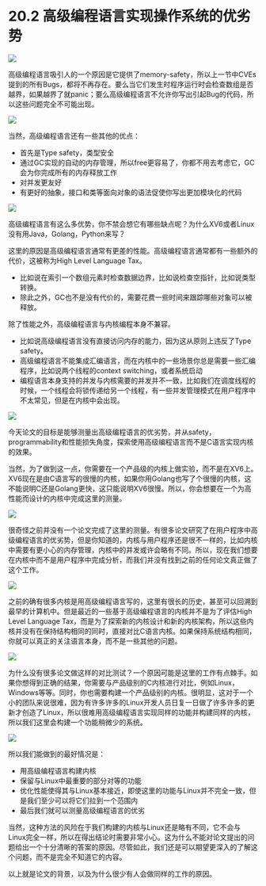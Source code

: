 # 20.2 高级编程语言实现操作系统的优劣势

![](../.gitbook/assets/image%20%28447%29.png)

高级编程语言吸引人的一个原因是它提供了memory-safety，所以上一节中CVEs提到的所有Bugs，都将不再存在。要么当它们发生时程序运行时会检查数组是否越界，如果越界了就panic；要么高级编程语言不允许你写出引起Bug的代码，所以这些问题完全不可能出现。

![](../.gitbook/assets/image%20%28298%29.png)

当然，高级编程语言还有一些其他的优点：

* 首先是Type safety，类型安全
* 通过GC实现的自动的内存管理，所以free更容易了，你都不用去考虑它，GC会为你完成所有的内存释放工作
* 对并发更友好
* 有更好的抽象，接口和类等面向对象的语法促使你写出更加模块化的代码

![](../.gitbook/assets/image%20%28370%29.png)

高级编程语言有这么多优势，你不禁会想它有哪些缺点呢？为什么XV6或者Linux没有用Java，Golang，Python来写？

这里的原因是高级编程语言通常有更差的性能。高级编程语言通常都有一些额外的代价，这被称为High Level Language Tax。

* 比如说在索引一个数组元素时检查数据边界，比如说检查空指针，比如说类型转换。
* 除此之外，GC也不是没有代价的，需要花费一些时间来跟踪哪些对象可以被释放。

除了性能之外，高级编程语言与内核编程本身不兼容。

* 比如说高级编程语言没有直接访问内存的能力，因为这从原则上违反了Type safety。
* 高级编程语言不能集成汇编语言，而在内核中的一些场景你总是需要一些汇编程序，比如说两个线程的context switching，或者系统启动
* 编程语言本身支持的并发与内核需要的并发并不一致，比如我们在调度线程的时候，一个线程会将锁传递给另一个线程，有一些并发管理模式在用户程序中不太常见，但是在内核中会出现。

![](../.gitbook/assets/image%20%28486%29.png)

今天论文的目标是能够测量出高级编程语言的优劣势，并从safety，programmability和性能损失角度，探索使用高级编程语言而不是C语言实现内核的效果。

当然，为了做到这一点，你需要在一个产品级的内核上做实验，而不是在XV6上。XV6现在是由C语言写的很慢的内核，如果你用Golang也写了个很慢的内核，这不能说明C还是Golang更快，这只能说明XV6很慢。所以，你会想要在一个为高性能而设计的内核中完成这里的测量。

![](../.gitbook/assets/image%20%28752%29.png)

很奇怪之前并没有一个论文完成了这里的测量。有很多论文研究了在用户程序中高级编程语言的优劣势，但是你知道的，内核与用户程序还是很不一样的，比如内核中需要有更小心的内存管理，内核中的并发或许会略有不同。所以，现在我们想要在内核中而不是用户程序中完成分析，而我们并没有找到之前的任何论文真正做了这个工作。

![](../.gitbook/assets/image%20%2831%29.png)

之前的确有很多内核是用高级编程语言写的，这里有很长的历史，甚至可以回溯到最早的计算机中。但是最近的一些基于高级编程语言的内核并不是为了评估High Level Language Tax，而是为了探索新的内核设计和新的内核架构，所以这些内核并没有在保持结构相同的同时，直接对比C语言内核。如果保持系统结构相同，你就可以真正的关注语言本身，而不是一些其他的问题。

![](../.gitbook/assets/image%20%28821%29.png)

为什么没有很多论文做这样的对比测试？一个原因可能是这里的工作有点棘手。如果你想得到正确的结果，你需要与产品级别的C内核进行对比，例如Linux，Windows等等。同时，你也需要构建一个产品级别的内核。很明显，这对于一个小的团队来说很难，因为有许多许多的Linux开发人员日复一日做了许多许多的更新才创造了Linux，所以很难用高级编程语言实现同样的功能并构建同样的内核，所以我们这里会构建一个功能稍微少的系统。

![](../.gitbook/assets/image%20%28834%29.png)

所以我们能做到的最好情况是：

* 用高级编程语言构建内核
* 保留与Linux中最重要的部分对等的功能
* 优化性能使得其与Linux基本接近，即使这里的功能与Linux并不完全一致，但是我们至少可以将它们拉到一个范围内
* 最后我们就可以测量高级编程语言的优劣

当然，这种方法的风险在于我们构建的内核与Linux还是略有不同，它不会与Linux完全一样，所以在得出结论时需要非常小心。这为什么不能对论文提出的问题给出一个十分清晰的答案的原因。尽管如此，我们还是可以期望更深入的了解这个问题，而不是完全不知道它的内容。

以上就是论文的背景，以及为什么很少有人会做同样的工作的原因。

